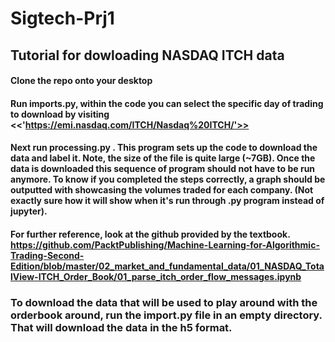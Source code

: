 # Sigtech-Prj1

## Tutorial for dowloading NASDAQ ITCH data

#### Clone the repo onto your desktop

#### Run imports.py, within the code you can select the specific day of trading to download by visiting <<'https://emi.nasdaq.com/ITCH/Nasdaq%20ITCH/'>>

#### Next run processing.py . This program sets up the code to download the data and label it. Note, the size of the file is quite large (~7GB). Once the data is downloaded this sequence of program should not have to be run anymore. To know if you completed the steps correctly, a graph should be outputted with showcasing the volumes traded for each company. (Not exactly sure how it will show when it's run through .py program instead of jupyter).

#### For further reference, look at the github provided by the textbook. https://github.com/PacktPublishing/Machine-Learning-for-Algorithmic-Trading-Second-Edition/blob/master/02_market_and_fundamental_data/01_NASDAQ_TotalView-ITCH_Order_Book/01_parse_itch_order_flow_messages.ipynb


### To download the data that will be used to play around with the orderbook around, run the import.py file in an empty directory. That will download the data in the h5 format.

